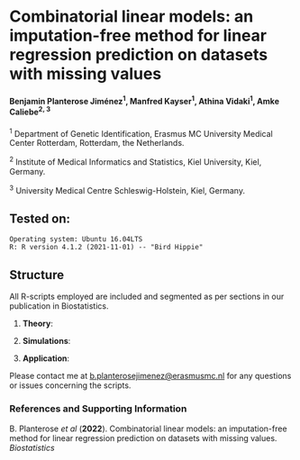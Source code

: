 # Combinatorial linear models: an imputation-free method for linear regression prediction on datasets with missing values 

#### Benjamin Planterose Jiménez<sup>1</sup>, Manfred Kayser<sup>1</sup>, Athina Vidaki<sup>1</sup>, Amke Caliebe<sup>2, 3</sup>

<sup>1</sup> Department of Genetic Identification, Erasmus MC University Medical Center Rotterdam, Rotterdam, the Netherlands.

<sup>2</sup> Institute of Medical Informatics and Statistics, Kiel University, Kiel, Germany.

<sup>3</sup> University Medical Centre Schleswig-Holstein, Kiel, Germany.


## Tested on:

    Operating system: Ubuntu 16.04LTS
    R: R version 4.1.2 (2021-11-01) -- "Bird Hippie"

## Structure

All R-scripts employed are included and segmented as per sections in our publication in Biostatistics.

  1) **Theory**: 
  
  2) **Simulations**: 
  
  3) **Application**: 
  


Please contact me at b.planterosejimenez@erasmusmc.nl for any questions or issues concerning the scripts.

### References and Supporting Information
B. Planterose *et al* (**2022**). Combinatorial linear models: an imputation-free method for linear regression prediction on datasets with missing values. *Biostatistics*





